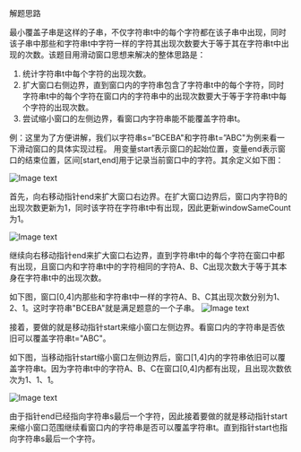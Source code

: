 解题思路  

 最小覆盖子串是这样的子串，不仅字符串t中的每个字符都在该子串中出现，同时该子串中那些和字符串t中字符一样的字符其出现次数要大于等于其在字符串t中出现的次数。该题目用滑动窗口思想来解决的整体思路是：
 1. 统计字符串t中每个字符的出现次数。
 2. 扩大窗口右侧边界，直到窗口内的字符串包含了字符串t中的每个字符，同时字符串t中的每个字符在窗口内的字符串中的出现次数要大于等于字符串t中每个字符的出现次数。
 3. 尝试缩小窗口的左侧边界，看窗口内字符串能不能覆盖字符串t。

 例：这里为了方便讲解，我们以字符串s=“BCEBA"和字符串t=”ABC"为例来看一下滑动窗口的具体实现过程。
 用变量start表示窗口的起始位置，变量end表示窗口的结束位置，区间[start,end]用于记录当前窗口中的字符。其余定义如下图：

![Image text](https://pic.leetcode-cn.com/1609640057-cTPHbo-LeetCode76.001.jpeg)
  
首先，向右移动指针end来扩大窗口右边界。在扩大窗口边界后，窗口内字符B的出现次数更新为1，同时该字符在字符串t中有出现，因此更新windowSameCount为1。

![Image text](https://pic.leetcode-cn.com/1609640077-wWVrLu-LeetCode76.002.jpeg)

继续向右移动指针end来扩大窗口右边界，直到字符串t中的每个字符在窗口中都有出现，且窗口内和字符串t中的字符相同的字符A、B、C出现次数大于等于其本身在字符串t中的出现次数。

如下图，窗口[0,4]内那些和字符串t中一样的字符A、B、C其出现次数分别为1、2、1。这时字符串"BCEBA"就是满足题意的一个子串。
![Image text](https://pic.leetcode-cn.com/1609640108-gTPMXP-LeetCode76.006.jpeg)

接着，要做的就是移动指针start来缩小窗口左侧边界。看窗口内的字符串是否依旧可以覆盖字符串t="ABC"。

如下图，当移动指针start缩小窗口左侧边界后，窗口[1,4]内的字符串依旧可以覆盖字符串t。因为字符串t中的字符A、B、C在窗口[0,4]内都有出现，且出现次数依次为1、1、1。

![Image text](https://pic.leetcode-cn.com/1609640135-TvuiBE-LeetCode76.007.jpeg)

由于指针end已经指向字符串s最后一个字符，因此接着要做的就是移动指针start来缩小窗口范围继续看窗口内的字符串是否可以覆盖字符串t。直到指针start也指向字符串s最后一个字符。

